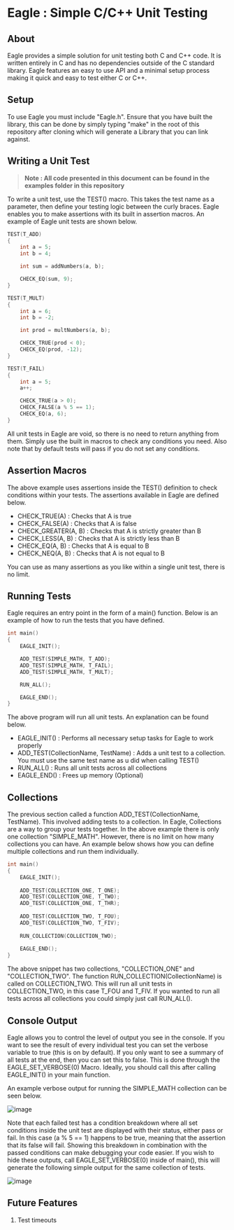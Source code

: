 # Eagle : Simple C/C++ Unit Testing

## About

Eagle provides a simple solution for unit testing both C and C++ code. It is written entirely in C and has no dependencies outside of the C standard library. Eagle features an easy to use API and a minimal setup process making it quick and easy to test either C or C++.

## Setup

To use Eagle you must include "Eagle.h". Ensure that you have built the library, this can be done by simply typing "make" in the root of this repository after cloning which will generate a Library that you can link against.

## Writing a Unit Test

> **Note : All code presented in this document can be found in the examples folder in this repository**

To write a unit test, use the TEST() macro. This takes the test name as a parameter, then define your testing logic between the curly braces. Eagle enables you to make assertions with its built in assertion macros. An example of Eagle unit tests are shown below. 

```C
TEST(T_ADD)
{
    int a = 5;
    int b = 4;

    int sum = addNumbers(a, b);

    CHECK_EQ(sum, 9);
}

TEST(T_MULT)
{
    int a = 6;
    int b = -2;

    int prod = multNumbers(a, b);

    CHECK_TRUE(prod < 0);
    CHECK_EQ(prod, -12);
}

TEST(T_FAIL)
{
    int a = 5;
    a++;

    CHECK_TRUE(a > 0);
    CHECK_FALSE(a % 5 == 1);
    CHECK_EQ(a, 6);
}
```

All unit tests in Eagle are void, so there is no need to return anything from them. Simply use the built in macros to check any conditions you need. Also note that by default tests will pass if you do not set any conditions.

## Assertion Macros

The above example uses assertions inside the TEST() definition to check conditions within your tests. The assertions available in Eagle are defined below.

* CHECK_TRUE(A) : Checks that A is true
* CHECK_FALSE(A) : Checks that A is false
* CHECK_GREATER(A, B) : Checks that A is strictly greater than B
* CHECK_LESS(A, B) : Checks that A is strictly less than B
* CHECK_EQ(A, B) : Checks that A is equal to B
* CHECK_NEQ(A, B) : Checks that A is not equal to B

You can use as many assertions as you like within a single unit test, there is no limit.

## Running Tests

Eagle requires an entry point in the form of a main() function. Below is an example of how to run the tests that you have defined. 

```C
int main()
{
    EAGLE_INIT();

    ADD_TEST(SIMPLE_MATH, T_ADD);
    ADD_TEST(SIMPLE_MATH, T_FAIL);
    ADD_TEST(SIMPLE_MATH, T_MULT);

    RUN_ALL();

    EAGLE_END();
}
```

The above program will run all unit tests. An explanation can be found below.

* EAGLE_INIT() : Performs all necessary setup tasks for Eagle to work properly
* ADD_TEST(CollectionName, TestName) : Adds a unit test to a collection. You must use the same test name as u did when calling TEST()
* RUN_ALL() : Runs all unit tests across all collections
* EAGLE_END() : Frees up memory (Optional)

## Collections

The previous section called a function ADD_TEST(CollectionName, TestName). This involved adding tests to a collection. In Eagle, Collections are a way to group your tests together. In the above example there is only one collection "SIMPLE_MATH". However, there is no limit on how many collections you can have. An example below shows how you can define multiple collections and run them individually.

```C
int main()
{
    EAGLE_INIT();
    
    ADD_TEST(COLLECTION_ONE, T_ONE);
    ADD_TEST(COLLECTION_ONE, T_TWO);
    ADD_TEST(COLLECTION_ONE, T_THR);
    
    ADD_TEST(COLLECTION_TWO, T_FOU);
    ADD_TEST(COLLECTION_TWO, T_FIV);
    
    RUN_COLLECTION(COLLECTION_TWO);
    
    EAGLE_END();
}
```

The above snippet has two collections, "COLLECTION_ONE" and "COLLECTION_TWO". The function RUN_COLLECTION(CollectionName) is called on COLLECTION_TWO. This will run all unit tests in COLLECTION_TWO, in this case T_FOU and T_FIV. If you wanted to run all tests across all collections you could simply just call RUN_ALL().

## Console Output

Eagle allows you to control the level of output you see in the console. If you want to see the result of every individual test you can set the verbose variable to true (this is on by default). If you only want to see a summary of all tests at the end, then you can set this to false. This is done through the EAGLE_SET_VERBOSE(0) Macro. Ideally, you should call this after calling EAGLE_INIT() in your main function. 

An example verbose output for running the SIMPLE_MATH collection can be seen below.

![image](https://user-images.githubusercontent.com/76637128/210017352-bc61a2a2-7bfd-4380-94a8-139cc702c205.png)

Note that each failed test has a condition breakdown where all set conditions inside the unit test are displayed with their status, either pass or fail. In this case (a % 5 == 1) happens to be true, meaning that the assertion that its false will fail. Showing this breakdown in combination with the passed conditions can make debugging your code easier. If you wish to hide these outputs, call EAGLE_SET_VERBOSE(0) inside of main(), this will generate the following simple output for the same collection of tests.

![image](https://user-images.githubusercontent.com/76637128/210017801-d7330235-fb74-4483-b0b2-c5220ba85c01.png)

## Future Features

1. Test timeouts




